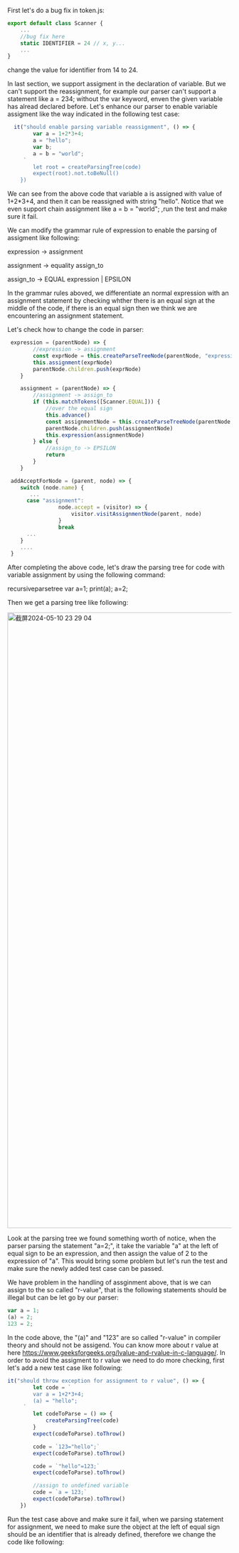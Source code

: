 First let's do a bug fix in token.js:

```js
export default class Scanner {
    ...
    //bug fix here
    static IDENTIFIER = 24 // x, y...
    ...
}
```
change the value for identifier from 14 to 24.

In last section, we support assigment in the declaration of variable. But we can't support the reassignment, for example our parser can't support a statement like a = 234; without the var keyword, enven the given variable has alread declared before. Let's enhance our parser to enable variable assigment like the way indicated in the following test case:

```js
  it("should enable parsing variable reassignment", () => {
        var a = 1+2*3+4;
        a = "hello";
        var b;
        a = b = "world";
     `
        let root = createParsingTree(code)
        expect(root).not.toBeNull()
    })

```
We can see from the above code that variable a is assigned with value of 1+2*3+4, and then it can be reassigned with string "hello". Notice that we even support chain assignment like a = b = "world";
,run the test and make sure it fail.

We can modify the grammar rule of expression to enable the parsing of assigment like following:

expression -> assignment

assignment -> equality assign_to

assign_to -> EQUAL expression | EPSILON

In the grammar rules aboved, we differentiate an normal expression with an assignment statement by checking whther there is an equal sign
at the middle of the code, if there is an equal sign then we think we are encountering an assignment statement.

Let's check how to change the code in parser:
```js
 expression = (parentNode) => {
        //expression -> assignment
        const exprNode = this.createParseTreeNode(parentNode, "expression")
        this.assignment(exprNode)
        parentNode.children.push(exprNode)
    }

    assignment = (parentNode) => {
        //assignment -> assign_to
        if (this.matchTokens([Scanner.EQUAL])) {
            //over the equal sign
            this.advance()
            const assignmentNode = this.createParseTreeNode(parentNode, "assignment")
            parentNode.children.push(assignmentNode)
            this.expression(assignmentNode)
        } else {
            //assign_to -> EPSILON
            return
        }
    }

 addAcceptForNode = (parent, node) => {
    switch (node.name) {
       ...
      case "assignment":
                node.accept = (visitor) => {
                    visitor.visitAssignmentNode(parent, node)
                }
                break
      ...
    }
    ....
 }

```
After completing the above code, let's draw the parsing tree for code with variable assignment by using the following command:

recursiveparsetree var a=1; print(a); a=2;

Then we get a parsing tree like following:

<img width="1383" alt="截屏2024-05-10 23 29 04" src="https://github.com/wycl16514/dragonscript_statement_runtime/assets/7506958/f72c3d8e-7df5-4e42-b846-c672c864a85c">

Look at the parsing tree we found something worth of notice, when the parser parsing the statement "a=2;", it take the variable "a" at the
left of equal sign to be an expression, and then assign the value of 2 to the expression of "a". This would bring some problem but let's 
run the test and make sure the newly added test case can be passed.

We have problem in the handling of assginment above, that is we can assign to the so called "r-value", that is the following statements
should be illegal but can be let go by our parser:

```js
var a = 1;
(a) = 2;
123 = 2;
```
In the code above, the "(a)" and "123" are so called "r-value" in compiler theory and should not be assigend. You can know more about 
r value at here https://www.geeksforgeeks.org/lvalue-and-rvalue-in-c-language/. In order to avoid the assigment to r value we need to 
do more checking, first let's add a new test case like following:

```js
it("should throw exception for assignment to r value", () => {
        let code = `
        var a = 1+2*3+4;
        (a) = "hello";
     `
        let codeToParse = () => {
            createParsingTree(code)
        }
        expect(codeToParse).toThrow()

        code = `123="hello";`
        expect(codeToParse).toThrow()

        code = `"hello"=123;`
        expect(codeToParse).toThrow()

        //assign to undefined variable
        code = `a = 123;`
        expect(codeToParse).toThrow()
    })
```
Run the test case above and make sure it fail, when we parsing statement for assignment, we need to make sure the object at the left of 
equal sign should be an identifier that is already defined, therefore we change the code like following:
```js
```





